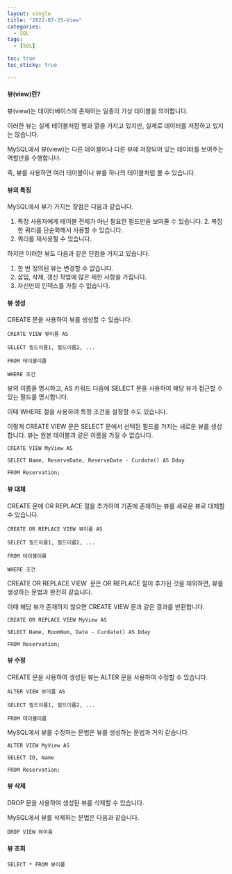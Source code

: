 ```yaml
---
layout: single
title: "2022-07-25-View"
categories:
  - SQL
tags:
  - [SQL]

toc: true
toc_sticky: true

---
```

#### 뷰(view)란?

뷰(view)는 데이터베이스에 존재하는 일종의 가상 테이블을 의미합니다.

이러한 뷰는 실제 테이블처럼 행과 열을 가지고 있지만, 실제로 데이터를 저장하고 있지는 않습니다.

MySQL에서 뷰(view)는 다른 테이블이나 다른 뷰에 저장되어 있는 데이터를 보여주는 역할만을 수행합니다.

즉, 뷰를 사용하면 여러 테이블이나 뷰를 하나의 테이블처럼 볼 수 있습니다.

#### 뷰의 특징

MySQL에서 뷰가 가지는 장점은 다음과 같습니다.

1. 특정 사용자에게 테이블 전체가 아닌 필요한 필드만을 보여줄 수 있습니다.
2. 복잡한 쿼리를 단순화해서 사용할 수 있습니다.
3. 쿼리를 재사용할 수 있습니다.

하지만 이러한 뷰도 다음과 같은 단점을 가지고 있습니다.

1. 한 번 정의된 뷰는 변경할 수 없습니다.
2. 삽입, 삭제, 갱신 작업에 많은 제한 사항을 가집니다.
3. 자신만의 인덱스를 가질 수 없습니다.

#### 뷰 생성

CREATE 문을 사용하여 뷰를 생성할 수 있습니다.

``` mysql
CREATE VIEW 뷰이름 AS

SELECT 필드이름1, 필드이름2, ...

FROM 테이블이름

WHERE 조건
```
뷰의 이름을 명시하고, AS 키워드 다음에 SELECT 문을 사용하여 해당 뷰가 접근할 수 있는 필드를 명시합니다.

이때 WHERE 절을 사용하여 특정 조건을 설정할 수도 있습니다.

이렇게 CREATE VIEW 문은 SELECT 문에서 선택된 필드를 가지는 새로운 뷰를 생성합니다.
뷰는 원본 테이블과 같은 이름을 가질 수 없습니다.

``` mysql
CREATE VIEW MyView AS

SELECT Name, ReserveDate, ReserveDate - Curdate() AS Dday

FROM Reservation;
```


#### 뷰 대체

CREATE 문에 OR REPLACE 절을 추가하여 기존에 존재하는 뷰를 새로운 뷰로 대체할 수 있습니다.

``` mysql
CREATE OR REPLACE VIEW 뷰이름 AS

SELECT 필드이름1, 필드이름2, ...

FROM 테이블이름

WHERE 조건
```

CREATE OR REPLACE VIEW  문은 OR REPLACE 절이 추가된 것을 제외하면, 뷰를 생성하는 문법과 완전히 같습니다.

이때 해당 뷰가 존재하지 않으면 CREATE VIEW 문과 같은 결과를 반환합니다.

``` mysql
CREATE OR REPLACE VIEW MyView AS

SELECT Name, RoomNum, Date - Curdate() AS Dday

FROM Reservation;
```


#### 뷰 수정

CREATE 문을 사용하여 생성된 뷰는 ALTER 문을 사용하여 수정할 수 있습니다.

``` mysql
ALTER VIEW 뷰이름 AS

SELECT 필드이름1, 필드이름2, ...

FROM 테이블이름
```
MySQL에서 뷰를 수정하는 문법은 뷰를 생성하는 문법과 거의 같습니다.

``` mysql
ALTER VIEW MyView AS

SELECT ID, Name

FROM Reservation;
```
#### 뷰 삭제

DROP 문을 사용하여 생성된 뷰를 삭제할 수 있습니다.

MySQL에서 뷰를 삭제하는 문법은 다음과 같습니다.

``` mysql
DROP VIEW 뷰이름
```

#### 뷰 조회

``` mysql
SELECT * FROM 뷰이름
```
